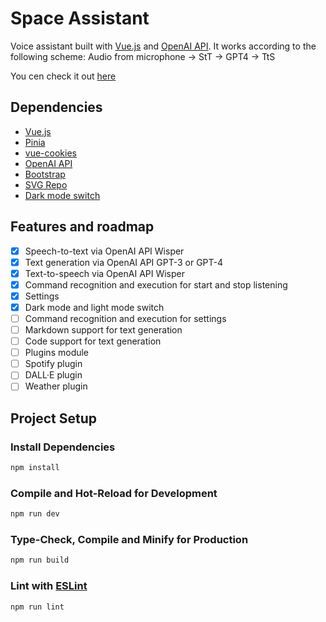 # Space Assistant

Voice assistant built with [Vue.js](https://vuejs.org/) and [OpenAI API](https://platform.openai.com/docs/).
It works according to the following scheme: Audio from microphone -> StT -> GPT4 -> TtS

You cen check it out [here](https://spaceshaman.github.io/space-assistant/)

## Dependencies

- [Vue.js](https://vuejs.org/)
- [Pinia](https://pinia.vuejs.org)
- [vue-cookies](https://github.com/cmp-cc/vue-cookies)
- [OpenAI API](https://platform.openai.com/docs/)
- [Bootstrap](https://getbootstrap.com/)
- [SVG Repo](https://www.svgrepo.com/)
- [Dark mode switch](https://codepen.io/mrozilla/pen/OJJNjRb)

## Features and roadmap

- [x] Speech-to-text via OpenAI API Wisper
- [x] Text generation via OpenAI API GPT-3 or GPT-4
- [x] Text-to-speech via OpenAI API Wisper
- [x] Command recognition and execution for start and stop listening
- [x] Settings
- [x] Dark mode and light mode switch
- [ ] Command recognition and execution for settings
- [ ] Markdown support for text generation
- [ ] Code support for text generation
- [ ] Plugins module
- [ ] Spotify plugin
- [ ] DALL·E plugin
- [ ] Weather plugin

## Project Setup

### Install Dependencies

```sh
npm install
```

### Compile and Hot-Reload for Development

```sh
npm run dev
```

### Type-Check, Compile and Minify for Production

```sh
npm run build
```

### Lint with [ESLint](https://eslint.org/)

```sh
npm run lint
```
